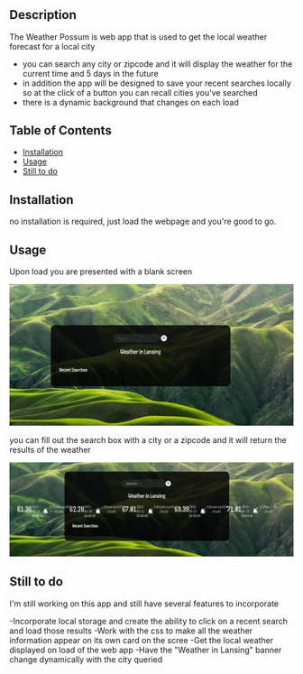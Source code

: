 # <Your-Project-Title>

## Description

The Weather Possum is web app that is used to get the local weather forecast for a local city 

- you can search any city or zipcode and it will display the weather for the current time and 5 days in the future
- in addition the app will be designed to save your recent searches locally so at the click of a button you can recall cities you've searched
- there is a dynamic background that changes on each load
## Table of Contents


- [Installation](#installation)
- [Usage](#usage)
- [Still to do](#Still_to_do)

## Installation

no installation is required, just load the webpage and you're good to go.

## Usage

Upon load you are presented with a blank screen

![Alt text](Assets/Images/Main.png)

you can fill out the search box with a city or a zipcode and it will return the results of the weather

![Alt text](Assets/Images/example.png)
## Still to do

I'm still working on this app and still have several features to incorporate

-Incorporate local storage and create the ability to click on a recent search and load those results
-Work with the css to make all the weather information appear on its own card on the scree
-Get the local weather displayed on load of the web app
-Have the "Weather in Lansing" banner change dynamically with the city queried

